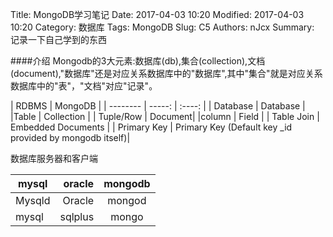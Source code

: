 Title: MongoDB学习笔记
Date: 2017-04-03 10:20
Modified: 2017-04-03 10:20
Category: 数据库
Tags: MongoDB
Slug: C5
Authors: nJcx
Summary: 记录一下自己学到的东西

####介绍
Mongodb的3大元素:数据库(db),集合(collection),文档(document),"数据库"还是对应关系数据库中的"数据库",其中"集合"就是对应关系数据库中的"表"，"文档"对应"记录"。

| RDBMS	| MongoDB |
| --------   | -----:   | :----: |
| Database	| Database |
|Table	| Collection |
| Tuple/Row	| Document|
|column	| Field |
| Table Join	| Embedded Documents | 
| Primary Key	| Primary Key (Default key _id provided by mongodb itself)|

数据库服务器和客户端

| mysql | oracle | mongodb |
| --------   | -----:   | :----: |
| Mysqld | Oracle	| mongod |
| mysql | sqlplus	| mongo |

